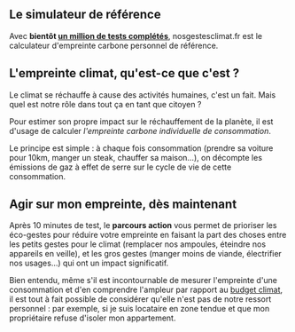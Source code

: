 ## Le simulateur de référence

Avec **bientôt [un million de tests complétés](/stats)**, nosgestesclimat.fr est le calculateur d'empreinte carbone personnel de référence.

## L'empreinte climat, qu'est-ce que c'est ?

Le climat se réchauffe à cause des activités humaines, c'est un fait. Mais quel est notre rôle dans tout ça en tant que citoyen ?

Pour estimer son propre impact sur le réchauffement de la planète, il est d'usage de calculer _l'empreinte carbone individuelle de consommation_.

Le principe est simple : à chaque fois consommation (prendre sa voiture pour 10km, manger un steak, chauffer sa maison...), on décompte les émissions de gaz à effet de serre sur le cycle de vie de cette consommation.

## Agir sur mon empreinte, dès maintenant

Après 10 minutes de test, le **parcours action** vous permet de prioriser les éco-gestes pour réduire votre empreinte en faisant la part des choses entre les petits gestes pour le climat (remplacer nos ampoules, éteindre nos appareils en veille), et les gros gestes (manger moins de viande, électrifier nos usages...) qui ont un impact significatif.

Bien entendu, même s'il est incontournable de mesurer l'empreinte d'une consommation et d'en comprendre l'ampleur par rapport au [budget climat](https://datagir.ademe.fr/blog/budget-empreinte-carbone-c-est-quoi/), il est tout à fait possible de considérer qu'elle n'est pas de notre ressort personnel : par exemple, si je suis locataire en zone tendue et que mon propriétaire refuse d'isoler mon appartement.
